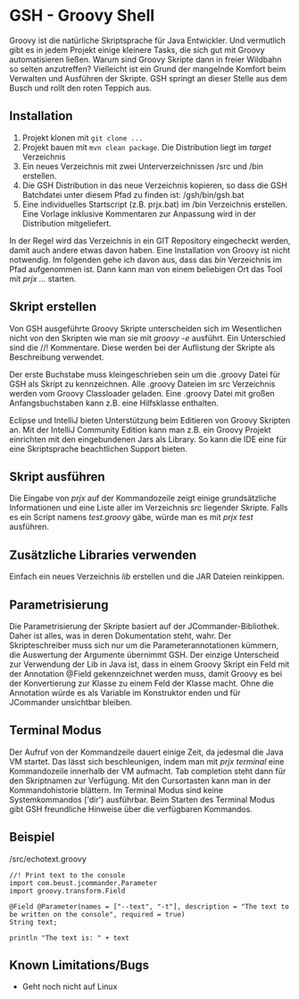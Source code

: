 # GSH - Groovy Shell


Groovy ist die natürliche Skriptsprache für Java Entwickler. Und vermutlich gibt es in jedem Projekt einige kleinere Tasks, die sich gut mit Groovy automatisieren ließen. Warum sind Groovy Skripte dann in freier Wildbahn so selten anzutreffen? Vielleicht ist ein Grund der mangelnde Komfort beim Verwalten und Ausführen der Skripte. GSH springt an dieser Stelle aus dem Busch und rollt den roten Teppich aus.   


## Installation

1. Projekt klonen mit `git clone ...`
2. Projekt bauen mit `mvn clean package`. Die Distribution liegt im *target* Verzeichnis
2. Ein neues Verzeichnis mit zwei Unterverzeichnissen /src und /bin erstellen.
2. Die GSH Distribution in das neue Verzeichnis kopieren, so dass die GSH Batchdatei unter diesem Pfad zu finden ist: <folder>/gsh/bin/gsh.bat
3. Eine individuelles Startscript (z.B. prjx.bat) im /bin Verzeichnis erstellen. Eine Vorlage inklusive Kommentaren zur Anpassung wird in der Distribution mitgeliefert.  

In der Regel wird das Verzeichnis in ein GIT Repository eingecheckt werden, damit auch andere etwas davon haben. Eine Installation von Groovy ist nicht notwendig. Im folgenden gehe ich davon aus, dass das *bin* Verzeichnis im Pfad aufgenommen ist. Dann kann man von einem beliebigen Ort das Tool mit *prjx ...* starten.  


## Skript erstellen

Von GSH ausgeführte Groovy Skripte unterscheiden sich im Wesentlichen nicht von den Skripten wie man sie mit *groovy -e* ausführt. Ein Unterschied sind die //! Kommentare. Diese werden bei der Auflistung der Skripte als Beschreibung verwendet. 

Der erste Buchstabe muss kleingeschrieben sein um die .groovy Datei für GSH als Skript zu kennzeichnen. Alle .groovy Dateien im src Verzeichnis werden vom Groovy Classloader geladen. Eine .groovy Datei mit großen Anfangsbuchstaben kann z.B. eine Hilfsklasse enthalten.   

Eclipse und IntelliJ bieten Unterstützung beim Editieren von Groovy Skripten an. Mit der IntelliJ Community Edition kann man z.B. ein Groovy Projekt einrichten mit den eingebundenen Jars als Library. So kann die IDE eine für eine Skriptsprache beachtlichen Support bieten.   

## Skript ausführen

Die Eingabe von *prjx* auf der Kommandozeile zeigt einige grundsätzliche Informationen und eine Liste aller im Verzeichnis *src* liegender Skripte.
Falls es ein Script namens *test.groovy* gäbe, würde man es mit *prjx test* ausführen.

## Zusätzliche Libraries verwenden

Einfach ein neues Verzeichnis *lib* erstellen und die JAR Dateien reinkippen.

## Parametrisierung

Die Parametrisierung der Skripte basiert auf der JCommander-Bibliothek. Daher ist alles, was in deren Dokumentation steht, wahr. Der Skripteschreiber muss sich nur um die Parameterannotationen kümmern, die Auswertung der Argumente übernimmt GSH. Der einzige Unterscheid zur Verwendung der Lib in Java ist, dass in einem Groovy Skript ein Feld mit der Annotation @Field gekennzeichnet werden muss, damit Groovy es bei der Konvertierung zur Klasse zu einem Feld der Klasse macht. Ohne die Annotation würde es als Variable im Konstruktor enden und für JCommander unsichtbar bleiben.  

## Terminal Modus

Der Aufruf von der Kommandzeile dauert einige Zeit, da jedesmal die Java VM startet. Das lässt sich beschleunigen, indem man mit *prjx terminal* eine Kommandozeile innerhalb der VM aufmacht. Tab completion steht dann für den Skriptnamen zur Verfügung. Mit den Cursortasten kann man in der Kommandohistorie blättern. Im Terminal Modus sind keine Systemkommandos ('dir') ausführbar. Beim Starten des Terminal Modus gibt GSH freundliche Hinweise über die verfügbaren Kommandos. 


## Beispiel


/src/echotext.groovy

    //! Print text to the console
    import com.beust.jcommander.Parameter
    import groovy.transform.Field
    
    @Field @Parameter(names = ["--text", "-t"], description = "The text to be written on the console", required = true)
    String text;
    
    println "The text is: " + text



## Known Limitations/Bugs

* Geht noch nicht auf Linux



